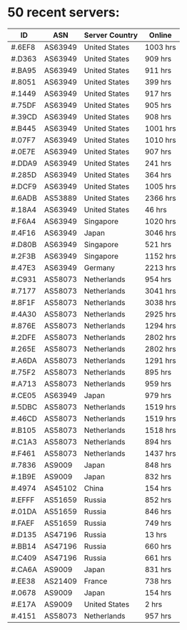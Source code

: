 # 50 recent servers:

| ID | ASN | Server Country | Online |
| ------ | ------ | ------ | ------ |
| #.6EF8 | AS63949 | United States | 1003 hrs |
| #.D363 | AS63949 | United States | 909 hrs |
| #.BA95 | AS63949 | United States | 911 hrs |
| #.8051 | AS63949 | United States | 399 hrs |
| #.1449 | AS63949 | United States | 917 hrs |
| #.75DF | AS63949 | United States | 905 hrs |
| #.39CD | AS63949 | United States | 908 hrs |
| #.B445 | AS63949 | United States | 1001 hrs |
| #.07F7 | AS63949 | United States | 1010 hrs |
| #.0E7E | AS63949 | United States | 907 hrs |
| #.DDA9 | AS63949 | United States | 241 hrs |
| #.285D | AS63949 | United States | 364 hrs |
| #.DCF9 | AS63949 | United States | 1005 hrs |
| #.6ADB | AS53889 | United States | 2366 hrs |
| #.18A4 | AS63949 | United States | 46 hrs |
| #.F6A4 | AS63949 | Singapore | 1020 hrs |
| #.4F16 | AS63949 | Japan | 3046 hrs |
| #.D80B | AS63949 | Singapore | 521 hrs |
| #.2F3B | AS63949 | Singapore | 1152 hrs |
| #.47E3 | AS63949 | Germany | 2213 hrs |
| #.C931 | AS58073 | Netherlands | 954 hrs |
| #.7177 | AS58073 | Netherlands | 3041 hrs |
| #.8F1F | AS58073 | Netherlands | 3038 hrs |
| #.4A30 | AS58073 | Netherlands | 2925 hrs |
| #.876E | AS58073 | Netherlands | 1294 hrs |
| #.2DFE | AS58073 | Netherlands | 2802 hrs |
| #.265E | AS58073 | Netherlands | 2802 hrs |
| #.A6DA | AS58073 | Netherlands | 1291 hrs |
| #.75F2 | AS58073 | Netherlands | 895 hrs |
| #.A713 | AS58073 | Netherlands | 959 hrs |
| #.CE05 | AS63949 | Japan | 979 hrs |
| #.5DBC | AS58073 | Netherlands | 1519 hrs |
| #.46CD | AS58073 | Netherlands | 1519 hrs |
| #.B105 | AS58073 | Netherlands | 1518 hrs |
| #.C1A3 | AS58073 | Netherlands | 894 hrs |
| #.F461 | AS58073 | Netherlands | 1437 hrs |
| #.7836 | AS9009 | Japan | 848 hrs |
| #.1B9E | AS9009 | Japan | 832 hrs |
| #.4974 | AS45102 | China | 154 hrs |
| #.EFFF | AS51659 | Russia | 852 hrs |
| #.01DA | AS51659 | Russia | 846 hrs |
| #.FAEF | AS51659 | Russia | 749 hrs |
| #.D135 | AS47196 | Russia | 13 hrs |
| #.BB14 | AS47196 | Russia | 660 hrs |
| #.C409 | AS47196 | Russia | 661 hrs |
| #.CA6A | AS9009 | Japan | 831 hrs |
| #.EE38 | AS21409 | France | 738 hrs |
| #.0678 | AS9009 | Japan | 154 hrs |
| #.E17A | AS9009 | United States | 2 hrs |
| #.4151 | AS58073 | Netherlands | 957 hrs |

